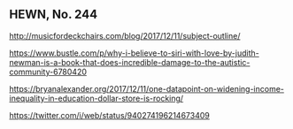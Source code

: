 ## HEWN, No. 244

http://musicfordeckchairs.com/blog/2017/12/11/subject-outline/

https://www.bustle.com/p/why-i-believe-to-siri-with-love-by-judith-newman-is-a-book-that-does-incredible-damage-to-the-autistic-community-6780420

https://bryanalexander.org/2017/12/11/one-datapoint-on-widening-income-inequality-in-education-dollar-store-is-rocking/

https://twitter.com/i/web/status/940274196214673409
